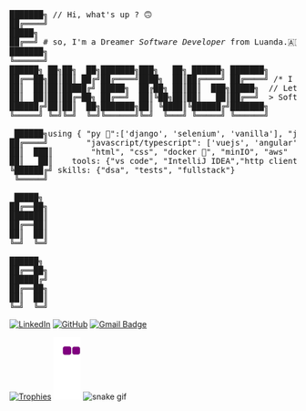 <pre>
███████╗ // Hi, what's up ? 🙃
██╔════╝
█████╗
██╔══╝ # so, I'm a Dreamer <i>Software Developer</i> from Luanda.🇦🇴
███████╗
╚══════╝
██████╗ ██╗██╗  ██╗███████╗███╗   ██╗ ██████╗ ███████╗
██╔══██╗██║██║ ██╔╝██╔════╝████╗  ██║██╔════╝ ██╔════╝ /* I am very happy to see you here...*/
██║  ██║██║█████╔╝ █████╗  ██╔██╗ ██║██║  ███╗█████╗  // Let's talk about tech, ideias, education and life!
██║  ██║██║██╔═██╗ ██╔══╝  ██║╚██╗██║██║   ██║██╔══╝  > Software Developer sinse 2020.
██████╔╝██║██║  ██╗███████╗██║ ╚████║╚██████╔╝███████╗
╚═════╝ ╚═╝╚═╝  ╚═╝╚══════╝╚═╝  ╚═══╝ ╚═════╝ ╚══════╝

 ██████╗using { "py 🐍":['django', 'selenium', 'vanilla'], "java ☕":['springBoot', 'swing'],
██╔════╝        "javascript/typescript": ['vuejs', 'angular', 'nestjs'],"c/cpp",
██║  ███║        "html", "css", "docker 🐳", "minIO", "aws"  and others 😊 }
██║   ██║    tools: {"vs code", "IntelliJ IDEA","http clients":['bruno', 'insomnia']}
╚██████╔╝ skills: {"dsa", "tests", "fullstack"}
 ╚═════╝

 █████╗
██╔══██╗
███████║
██╔══██║
██║  ██║
╚═╝  ╚═╝

██████╗
██╔══██╗
██████╔╝
██╔══██╗
██║  ██║
╚═╝  ╚═╝
</pre>

 [![LinkedIn](https://img.shields.io/badge/LinkedIn-0077B5?style=for-the-badge&logo=linkedin&logoColor=white)](https://www.linkedin.com/in/edgar-almeida-dikenge-199330261/) [![GitHub](https://img.shields.io/badge/GitHub-100000?style=for-the-badge&logo=github&logoColor=white)](https://github.com/Edgar3g)
 [![Gmail Badge](https://img.shields.io/badge/-dikengeofficialmail.com-c14438?style=flat-square&logo=Gmail&logoColor=white&link=mailto:dikengeofficial@gmail.com)](mailto:dikengeofficial@gmail.com)







 [![Trophies](https://github-profile-trophy.vercel.app/?username=edgar3g&theme=onedark)](https://github.com/ryo-ma/github-profile-trophy)
 ![snake gif](https://github.com/edgar3g/edgar3g/blob/output/github-contribution-grid-snake.gif)
![snake gif](https://github.com/Edgar3g/edgar3g/blob/output/github-contribution-grid-snake-dark.svg)
